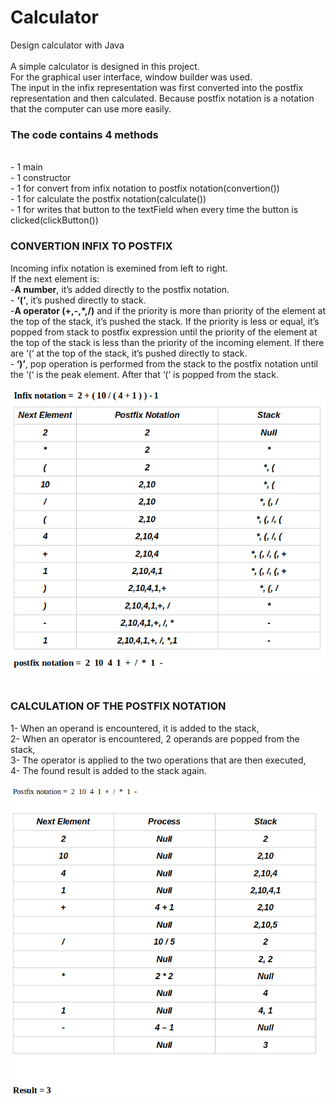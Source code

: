 # Calculator
Design calculator with Java
<br><br>
A simple calculator is designed in this project.
<br>For the graphical user interface, window builder was used.
<br>The input in the infix representation was first converted into the postfix representation and then calculated. Because postfix notation is a notation that the computer can use more easily.

### The code contains 4 methods

<br>- 1 main
	<br>- 1 constructor
<br>	- 1 for convert from infix notation to postfix notation(convertion())
<br>	- 1 for calculate the postfix notation(calculate())
<br>	- 1 for writes that button to the textField when every time the button is clicked(clickButton())

### CONVERTION INFIX TO POSTFIX

Incoming infix notation is exemined from left to right.
	<br>If the next element is:
<br>-<b>A number</b>, it’s added directly to the postfix notation.
<br>- <b>‘(‘</b>, it’s pushed directly to stack.
<br>-<b>A operator (+,-,*,/)</b> and if the priority is more than priority of the element at the top of the stack, it’s pushed the stack. If the priority is less or equal, it’s popped from stack to postfix expression until the priority of the element at the top of the stack is less than the priority of the incoming element. If there are ‘(‘ at the top of the stack, it’s pushed directly to stack.
<br>-<b> ‘)’</b>, pop operation is performed from the stack to the postfix notation until the ‘(‘ is the peak element. After that ‘(‘ is popped from the stack.
<br><br>![infix to postfix](https://github.com/yunusyalcinkaya/Calculator/blob/master/photos/infixtopostfix.png)
<br>
<br>
### CALCULATION OF THE POSTFIX NOTATION

1- When an operand is encountered, it is added to the stack,
<br>2- When an operator is encountered, 2 operands are popped from the stack,
<br>3- The operator is applied to the two operations that are then executed,
<br>4- The found result is added to the stack again.
<br><br>![calculate of postfix](https://github.com/yunusyalcinkaya/Calculator/blob/master/photos/calculatepostfix.png)
